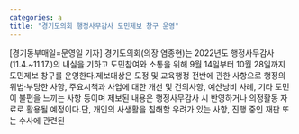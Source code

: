 ```yaml
---
categories: a
title: "경기도의회 행정사무감사 도민제보 창구 운영"
---
```

[경기동부매일=문영일 기자] 경기도의회(의장 염종현)는 2022년도 행정사무감사(11.4.~11.17.)의 내실을 기하고 도민참여와 소통을 위해 9월 14일부터 10월 28일까지 도민제보 창구를 운영한다.제보대상은 도정 및 교육행정 전반에 관한 사항으로 행정의 위법‧부당한 사항, 주요시책과 사업에 대한 개선 및 건의사항, 예산낭비 사례, 기타 도민이 불편을 느끼는 사항 등이며 제보된 내용은 행정사무감사 시 반영하거나 의정활동 자료로 활용될 예정이다.단, 개인의 사생활을 침해할 우려가 있는 사항, 진행 중인 재판 또는 수사에 관련된
